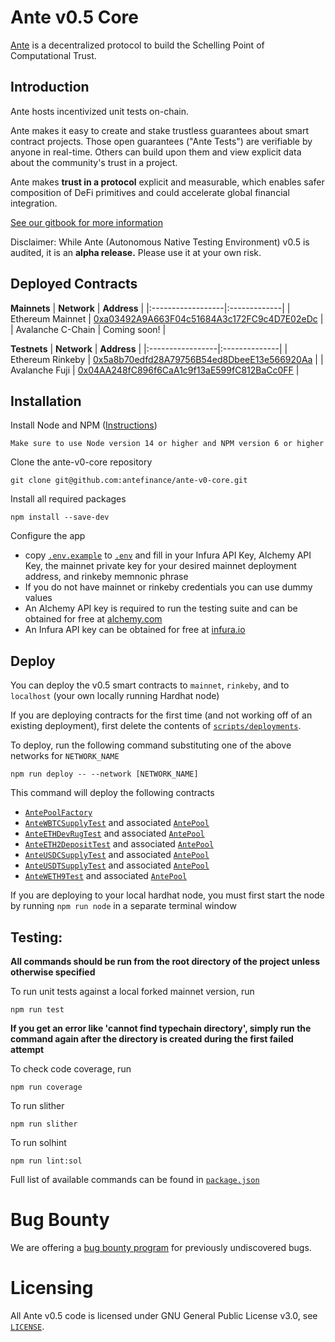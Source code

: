 # Ante v0.5 Core

[Ante](https://www.ante.finance) is a decentralized protocol to build the Schelling Point of Computational Trust.

## Introduction

Ante hosts incentivized unit tests on-chain.

Ante makes it easy to create and stake trustless guarantees about smart contract projects. Those open guarantees ("Ante Tests") are verifiable by anyone in real-time. Others can build upon them and view explicit data about the community's trust in a project.

Ante makes **trust in a protocol** explicit and measurable, which enables safer composition of DeFi primitives and could accelerate global financial integration.

[See our gitbook for more information](https://docs.ante.finance/antev05/)

Disclaimer: While Ante (Autonomous Native Testing Environment) v0.5 is audited, it is an **alpha release.** Please use it at your own risk.

## Deployed Contracts
**Mainnets**
| **Network**       | **Address**  |
|:------------------|:-------------|
| Ethereum Mainnet  | [0xa03492A9A663F04c51684A3c172FC9c4D7E02eDc](https://etherscan.io/address/0xa03492a9a663f04c51684a3c172fc9c4d7e02edc) |
| Avalanche C-Chain | Coming soon! |

**Testnets**
| **Network**      | **Address**   |
|:-----------------|:--------------|
| Ethereum Rinkeby | [0x5a8b70edfd28A79756B54ed8DbeeE13e566920Aa](https://rinkeby.etherscan.io/address/0x5a8b70edfd28a79756b54ed8dbeee13e566920aa) |
| Avalanche Fuji   | [0x04AA248fC896f6CaA1c9f13aE599fC812BaCc0FF](https://testnet.snowtrace.io/address/0x04aa248fc896f6caa1c9f13ae599fc812bacc0ff) |

## Installation

Install Node and NPM ([Instructions](https://docs.npmjs.com/downloading-and-installing-node-js-and-npm))

```
Make sure to use Node version 14 or higher and NPM version 6 or higher
```

Clone the ante-v0-core repository

```
git clone git@github.com:antefinance/ante-v0-core.git
```

Install all required packages

```
npm install --save-dev
```

Configure the app

- copy [`.env.example`](./.env.example) to [`.env`](./.env) and fill in your Infura API Key, Alchemy API Key, the mainnet private key for your desired mainnet deployment address, and rinkeby memnonic phrase
- If you do not have mainnet or rinkeby credentials you can use dummy values
- An Alchemy API key is required to run the testing suite and can be obtained for free at [alchemy.com](https://www.alchemy.com/)
- An Infura API key can be obtained for free at [infura.io](https://infura.io/)

## Deploy

You can deploy the v0.5 smart contracts to `mainnet`, `rinkeby`, and to `localhost` (your own locally running Hardhat node)

If you are deploying contracts for the first time (and not working off of an existing deployment), first delete the contents of [`scripts/deployments`](./scripts/deployments).

To deploy, run the following command substituting one of the above networks for `NETWORK_NAME`

```
npm run deploy -- --network [NETWORK_NAME]
```

This command will deploy the following contracts

- [`AntePoolFactory`](./contracts/AntePoolFactory.sol)
- [`AnteWBTCSupplyTest`](./contracts/examples/AnteWBTCSupplyTest.sol) and associated [`AntePool`](./contracts/AntePool.sol)
- [`AnteETHDevRugTest`](./contracts/examples/AnteEthDevRugTest.sol) and associated [`AntePool`](./contracts/AntePool.sol)
- [`AnteETH2DepositTest`](./contracts/examples/AnteETH2DepositTest.sol) and associated [`AntePool`](./contracts/AntePool.sol)
- [`AnteUSDCSupplyTest`](./contracts/examples/AnteUSDCSupplyTest.sol) and associated [`AntePool`](./contracts/AntePool.sol)
- [`AnteUSDTSupplyTest`](./contracts/examples/AnteUSDTSupplyTest.sol) and associated [`AntePool`](./contracts/AntePool.sol)
- [`AnteWETH9Test`](./contracts/examples/AnteWETH9Test.sol.sol) and associated [`AntePool`](./contracts/AntePool.sol)

If you are deploying to your local hardhat node, you must first start the node by running `npm run node` in a separate terminal window

## Testing:

**All commands should be run from the root directory of the project unless otherwise specified**

To run unit tests against a local forked mainnet version, run

```
npm run test
```

**If you get an error like 'cannot find typechain directory', simply run the command again after the directory is created during the first failed attempt**

To check code coverage, run

```
npm run coverage
```

To run slither

```
npm run slither
```

To run solhint

```
npm run lint:sol
```

Full list of available commands can be found in [`package.json`](./package.json)

# Bug Bounty

We are offering a [bug bounty program](./bug-bounty.md) for previously undiscovered bugs.

# Licensing

All Ante v0.5 code is licensed under GNU General Public License v3.0, see [`LICENSE`](./LICENSE).
